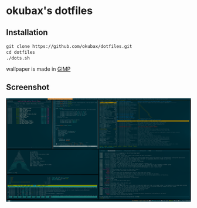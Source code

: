# okubax's dotfiles

## Installation

	git clone https://github.com/okubax/dotfiles.git
	cd dotfiles
	./dots.sh
	
	
wallpaper is made in <a href="http://www.gimp.org/">GIMP</a>


## Screenshot

![ScreenShot](/screenshot.png)
